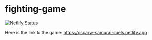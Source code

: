 # fighting-game
[![Netlify Status](https://api.netlify.com/api/v1/badges/49ad6128-ea84-4edb-ba44-5b50de355b68/deploy-status)](https://app.netlify.com/sites/oscarw-samurai-duels/deploys)


Here is the link to the game: https://oscarw-samurai-duels.netlify.app

